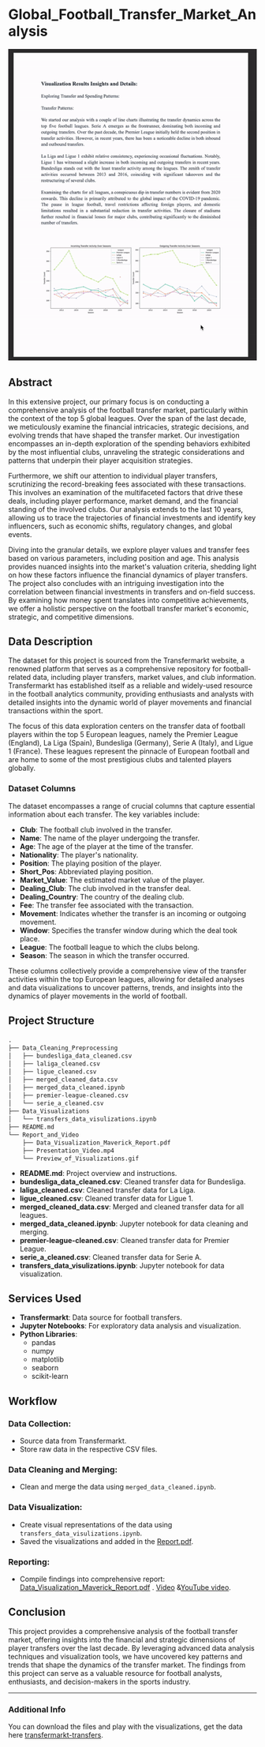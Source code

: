# Global_Football_Transfer_Market_Analysis

![Visualization GIF](https://github.com/Naga-Manohar-Y/Global_Football_Transfer_Market_Analysis_/blob/main/Report_and_Video/Preview_of_Visualizations.gif)


## Abstract

In this extensive project, our primary focus is on conducting a comprehensive analysis of the football transfer market, particularly within the context of the top 5 global leagues. Over the span of the last decade, we meticulously examine the financial intricacies, strategic decisions, and evolving trends that have shaped the transfer market. Our investigation encompasses an in-depth exploration of the spending behaviors exhibited by the most influential clubs, unraveling the strategic considerations and patterns that underpin their player acquisition strategies.

Furthermore, we shift our attention to individual player transfers, scrutinizing the record-breaking fees associated with these transactions. This involves an examination of the multifaceted factors that drive these deals, including player performance, market demand, and the financial standing of the involved clubs. Our analysis extends to the last 10 years, allowing us to trace the trajectories of financial investments and identify key influencers, such as economic shifts, regulatory changes, and global events.

Diving into the granular details, we explore player values and transfer fees based on various parameters, including position and age. This analysis provides nuanced insights into the market's valuation criteria, shedding light on how these factors influence the financial dynamics of player transfers. The project also concludes with an intriguing investigation into the correlation between financial investments in transfers and on-field success. By examining how money spent translates into competitive achievements, we offer a holistic perspective on the football transfer market's economic, strategic, and competitive dimensions.

## Data Description

The dataset for this project is sourced from the Transfermarkt website, a renowned platform that serves as a comprehensive repository for football-related data, including player transfers, market values, and club information. Transfermarkt has established itself as a reliable and widely-used resource in the football analytics community, providing enthusiasts and analysts with detailed insights into the dynamic world of player movements and financial transactions within the sport.

The focus of this data exploration centers on the transfer data of football players within the top 5 European leagues, namely the Premier League (England), La Liga (Spain), Bundesliga (Germany), Serie A (Italy), and Ligue 1 (France). These leagues represent the pinnacle of European football and are home to some of the most prestigious clubs and talented players globally.

### Dataset Columns

The dataset encompasses a range of crucial columns that capture essential information about each transfer. The key variables include:

- **Club**: The football club involved in the transfer.
- **Name**: The name of the player undergoing the transfer.
- **Age**: The age of the player at the time of the transfer.
- **Nationality**: The player's nationality.
- **Position**: The playing position of the player.
- **Short_Pos**: Abbreviated playing position.
- **Market_Value**: The estimated market value of the player.
- **Dealing_Club**: The club involved in the transfer deal.
- **Dealing_Country**: The country of the dealing club.
- **Fee**: The transfer fee associated with the transaction.
- **Movement**: Indicates whether the transfer is an incoming or outgoing movement.
- **Window**: Specifies the transfer window during which the deal took place.
- **League**: The football league to which the clubs belong.
- **Season**: The season in which the transfer occurred.

These columns collectively provide a comprehensive view of the transfer activities within the top European leagues, allowing for detailed analyses and data visualizations to uncover patterns, trends, and insights into the dynamics of player movements in the world of football.

## Project Structure

```plaintext
.
├── Data_Cleaning_Preprocessing
│   ├── bundesliga_data_cleaned.csv
│   ├── laliga_cleaned.csv
│   ├── ligue_cleaned.csv
│   ├── merged_cleaned_data.csv
│   ├── merged_data_cleaned.ipynb
│   ├── premier-league-cleaned.csv
│   └── serie_a_cleaned.csv
├── Data_Visualizations
│   └── transfers_data_visulizations.ipynb
├── README.md
└── Report_and_Video
    ├── Data_Visualization_Maverick_Report.pdf
    ├── Presentation_Video.mp4
    └── Preview_of_Visualizations.gif

```
- **README.md**: Project overview and instructions.
- **bundesliga_data_cleaned.csv**: Cleaned transfer data for Bundesliga.
- **laliga_cleaned.csv**: Cleaned transfer data for La Liga.
- **ligue_cleaned.csv**: Cleaned transfer data for Ligue 1.
- **merged_cleaned_data.csv**: Merged and cleaned transfer data for all leagues.
- **merged_data_cleaned.ipynb**: Jupyter notebook for data cleaning and merging.
- **premier-league-cleaned.csv**: Cleaned transfer data for Premier League.
- **serie_a_cleaned.csv**: Cleaned transfer data for Serie A.
- **transfers_data_visulizations.ipynb**: Jupyter notebook for data visualization. 

## Services Used

- **Transfermarkt**: Data source for football transfers.
- **Jupyter Notebooks**: For exploratory data analysis and visualization.
- **Python Libraries**: 
  - pandas
  - numpy
  - matplotlib
  - seaborn
  - scikit-learn

## Workflow

### Data Collection:
- Source data from Transfermarkt.
- Store raw data in the respective CSV files.

### Data Cleaning and Merging:
- Clean and merge the data using `merged_data_cleaned.ipynb`.

### Data Visualization:
- Create visual representations of the data using `transfers_data_visulizations.ipynb`.
- Saved the visualizations and added in the [Report.pdf](https://github.com/Naga-Manohar-Y/Global_Football_Transfer_Market_Analysis_/blob/main/Report_and_Video/Data_Visualization_Maverick_Report.pdf).

### Reporting:
- Compile findings into comprehensive report: [Data_Visualization_Maverick_Report.pdf](https://github.com/Naga-Manohar-Y/Global_Football_Transfer_Market_Analysis_/blob/main/Report_and_Video/Data_Visualization_Maverick_Report.pdf)
.
[Video](https://github.com/Naga-Manohar-Y/Global_Football_Transfer_Market_Analysis_/blob/main/Report_and_Video/Presentation_Video.mp4) &[YouTube video](https://youtu.be/O60jRb_fwDI?si=ptlm6BBuk4gfTf6G).

## Conclusion

This project provides a comprehensive analysis of the football transfer market, offering insights into the financial and strategic dimensions of player transfers over the last decade. By leveraging advanced data analysis techniques and visualization tools, we have uncovered key patterns and trends that shape the dynamics of the transfer market. The findings from this project can serve as a valuable resource for football analysts, enthusiasts, and decision-makers in the sports industry.


---

### Additional Info

You can download the files and play with the visualizations, get the data here [transfermarkt-transfers](https://github.com/emordonez/transfermarkt-transfers).